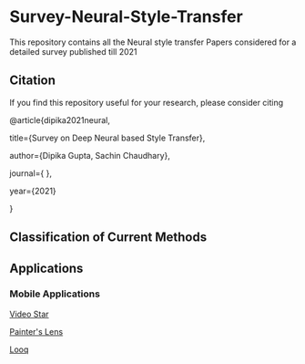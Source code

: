 # Survey-Neural-Style-Transfer
This repository contains all the Neural style transfer Papers considered for a detailed survey published till 2021
## Citation
If you find this repository useful for your research, please consider citing

@article{dipika2021neural,  

title={Survey on Deep Neural based Style Transfer},

author={Dipika Gupta, Sachin Chaudhary}, 

journal={ }, 

year={2021}

}


## Classification of Current Methods

## Applications
### Mobile Applications

[Video Star](https://apps.apple.com/us/app/video-star/id438596432)

[Painter's Lens](https://apps.apple.com/us/app/painters-lens/id1458827474)

[Looq](https://apps.apple.com/us/app/looq-ai-powered-filters/id1159704664)

